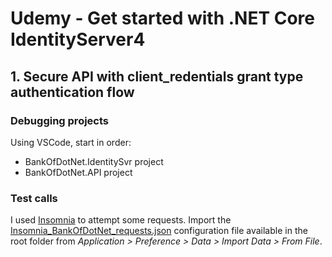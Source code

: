 # Udemy - Get started with .NET Core IdentityServer4

## 1. Secure API with client_redentials grant type authentication flow

### Debugging projects

Using VSCode, start in order:
- BankOfDotNet.IdentitySvr project
- BankOfDotNet.API project

### Test calls

I used [Insomnia](https://insomnia.rest/) to attempt some requests. Import the [Insomnia_BankOfDotNet_requests.json](.\Insomnia_BankOfDotNet_requests.json) configuration file available in the root folder from _Application > Preference > Data > Import Data > From File_.